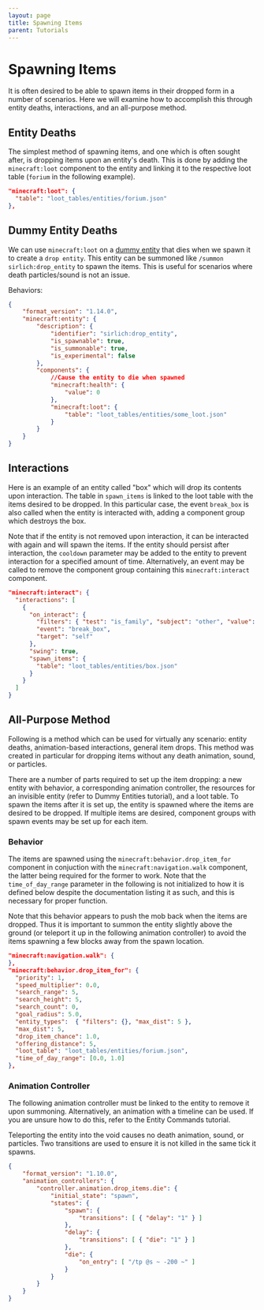 ```yaml
---
layout: page
title: Spawning Items
parent: Tutorials
---
```


# Spawning Items

It is often desired to be able to spawn items in their dropped form in a number of scenarios. Here we will examine how to accomplish this through entity deaths, interactions, and an all-purpose method.

## Entity Deaths

The simplest method of spawning items, and one which is often sought after, is dropping items upon an entity's death. This is done by adding the `minecraft:loot` component to the entity and linking it to the respective loot table (`forium` in the following example).

```json
"minecraft:loot": {
  "table": "loot_tables/entities/forium.json"
},
```
## Dummy Entity Deaths

We can use `minecraft:loot` on a [dummy entity](/tutorials/dummy-entities) that dies when we spawn it to create a `drop entity`. This entity can be summoned like `/summon sirlich:drop_entity` to spawn the items. This is useful for scenarios where death particles/sound is not an issue.

Behaviors:

```json
{
	"format_version": "1.14.0",
	"minecraft:entity": {
		"description": {
			"identifier": "sirlich:drop_entity",
			"is_spawnable": true,
			"is_summonable": true,
			"is_experimental": false
		},
		"components": {
			//Cause the entity to die when spawned
			"minecraft:health": {
				"value": 0
            },
            "minecraft:loot": {
                "table": "loot_tables/entities/some_loot.json"
            }
		}
	}
}

```


## Interactions

Here is an example of an entity called "box" which will drop its contents upon interaction. The table in `spawn_items` is linked to the loot table with the items desired to be dropped. In this particular case, the event `break_box` is also called when the entity is interacted with, adding a component group which destroys the box.

Note that if the entity is not removed upon interaction, it can be interacted with again and will spawn the items. If the entity should persist after interaction, the `cooldown` parameter may be added to the entity to prevent interaction for a specified amount of time. Alternatively, an event may be called to remove the component group containing this `minecraft:interact` component.

```json
"minecraft:interact": {
  "interactions": [
    {
	  "on_interact": {
	    "filters": { "test": "is_family", "subject": "other", "value": "player" },
		"event": "break_box",
		"target": "self"
      },
	  "swing": true,
	  "spawn_items": {
        "table": "loot_tables/entities/box.json"
      }
    }
  ]
}
```

## All-Purpose Method

Following is a method which can be used for virtually any scenario: entity deaths, animation-based interactions, general item drops. This method was created in particular for dropping items without any death animation, sound, or particles.

There are a number of parts required to set up the item dropping: a new entity with behavior, a corresponding animation controller, the resources for an invisible entity (refer to Dummy Entities tutorial), and a loot table. To spawn the items after it is set up, the entity is spawned where the items are desired to be dropped. If multiple items are desired, component groups with spawn events may be set up for each item.

### Behavior

The items are spawned using the `minecraft:behavior.drop_item_for` component in conjuction with the `minecraft:navigation.walk` component, the latter being required for the former to work. Note that the `time_of_day_range` parameter in the following is not initialized to how it is defined below despite the documentation listing it as such, and this is necessary for proper function.

Note that this behavior appears to push the mob back when the items are dropped. Thus it is important to summon the entity slightly above the ground (or teleport it up in the following animation controller) to avoid the items spawning a few blocks away from the spawn location. 

```json
"minecraft:navigation.walk": {
},
"minecraft:behavior.drop_item_for": {
  "priority": 1,
  "speed_multiplier": 0.0,
  "search_range": 5,
  "search_height": 5,
  "search_count": 0,
  "goal_radius": 5.0,
  "entity_types":  { "filters": {}, "max_dist": 5 },
  "max_dist": 5,
  "drop_item_chance": 1.0,
  "offering_distance": 5,
  "loot_table": "loot_tables/entities/forium.json",
  "time_of_day_range": [0.0, 1.0]
},
```

### Animation Controller

The following animation controller must be linked to the entity to remove it upon summoning. Alternatively, an animation with a timeline can be used. If you are unsure how to do this, refer to the Entity Commands tutorial.

Teleporting the entity into the void causes no death animation, sound, or particles. Two transitions are used to ensure it is not killed in the same tick it spawns.

```json
{
	"format_version": "1.10.0",
	"animation_controllers": {
		"controller.animation.drop_items.die": {
			"initial_state": "spawn",
			"states": {
				"spawn": {
					"transitions": [ { "delay": "1" } ]
				},
				"delay": {
					"transitions": [ { "die": "1" } ]
				},
				"die": {
					"on_entry": [ "/tp @s ~ -200 ~" ]
				}
			}
		}
	}
}
```